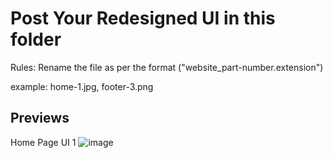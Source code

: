 # Post Your Redesigned UI in this folder
Rules:
Rename the file as per the format ("website_part-number.extension")

example: home-1.jpg, footer-3.png

## Previews

Home Page UI 1
![image](https://user-images.githubusercontent.com/44930179/111566181-b8df9e00-87c2-11eb-813f-3d34db840281.png)
